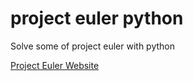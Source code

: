 # project euler python

Solve some of project euler with python

[Project Euler Website](https://projecteuler.net/)
